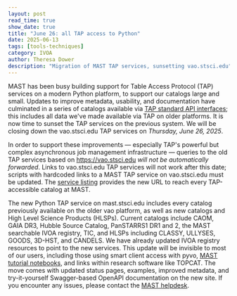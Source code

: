 ```yaml
---
layout: post
read_time: true
show_date: true
title: "June 26: all TAP access to Python"
date: 2025-06-13
tags: [tools-techniques]
category: IVOA
author: Theresa Dower
description: "Migration of MAST TAP services, sunsetting vao.stsci.edu"
---
```


MAST has been busy building support for Table Access Protocol (TAP) services on a modern Python platform, to support our catalogs large and small. Updates to improve metadata, usability, and documentation have culminated in a series of catalogs available via [TAP standard API interfaces](https://mast.stsci.edu/vo-tap); this includes all data we've made available via TAP on older platforms. It is now time to sunset the TAP services on the previous system. We will be closing down the vao.stsci.edu TAP services on _Thursday, June 26, 2025_.

In order to support these improvements — especially TAP's powerful but complex asynchronous job management infrastructure — queries to the old TAP services based on https://vao.stsci.edu _will not be automatically forwarded_. Links to vao.stsci.edu TAP services will not work after this date; scripts with hardcoded links to a MAST TAP service on vao.stsci.edu must be updated. The [service listing](https://mast.stsci.edu/vo-tap) provides the new URL to reach every TAP-accessible catalog at MAST.

 The new Python TAP service on mast.stsci.edu includes every catalog previously available on the older vao platform, as well as new catalogs and High Level Science Products (HLSPs). Current catalogs include CAOM, GAIA DR3, Hubble Source Catalog, PanSTARRS1 DR1 and 2, the MAST searchable IVOA registry, TIC, and HLSPs including CLASSY, ULLYSES, GOODS, 3D-HST, and CANDELS. We have already updated IVOA registry resources to point to the new services. This update will be invisible to most of our users, including those using smart client access with pyvo, [MAST tutorial notebooks](https://spacetelescope.github.io/mast_notebooks/intro.html), and links within research software like TOPCAT. The move comes with updated status pages, examples, improved metadata, and try-it-yourself Swagger-based OpenAPI documentation on the new site. If you encounter any issues, please contact the [MAST helpdesk](https://stsci.service-now.com/mast).
